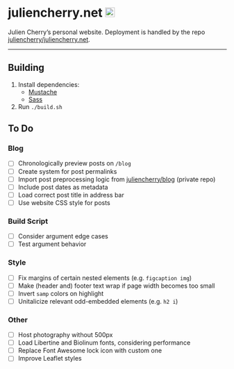 # juliencherry.net <img alt="" src="https://raw.githubusercontent.com/juliencherry/personal-website/master/favicon.ico" width="22px" height="22px">

Julien Cherry’s personal website. Deployment is handled by the repo [juliencherry/juliencherry.net](https://github.com/juliencherry/juliencherry.net).

---

## Building

1. Install dependencies:
	* [Mustache](https://mustache.github.io/)
	* [Sass](https://sass-lang.com/install)
2. Run `./build.sh`

## To Do

### Blog

- [ ] Chronologically preview posts on `/blog`
- [ ] Create system for post permalinks
- [ ] Import post preprocessing logic from [juliencherry/blog](https://github.com/juliencherry/blog) (private repo)
- [ ] Include post dates as metadata
- [ ] Load correct post title in address bar
- [ ] Use website CSS style for posts

### Build Script

- [ ] Consider argument edge cases
- [ ] Test argument behavior

### Style

- [ ] Fix margins of certain nested elements (e.g. `figcaption img`)
- [ ] Make (header and) footer text wrap if page width becomes too small
- [ ] Invert `samp` colors on highlight
- [ ] Unitalicize relevant odd-embedded elements (e.g. `h2 i`)

### Other

- [ ] Host photography without 500px
- [ ] Load Libertine and Biolinum fonts, considering performance
- [ ] Replace Font Awesome lock icon with custom one
- [ ] Improve Leaflet styles
